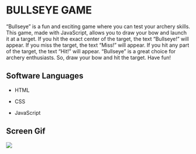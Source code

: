 <h1>BULLSEYE GAME</h1>

“Bullseye” is a fun and exciting game where you can test your archery skills. This game, made with JavaScript, allows you to draw your bow and launch it at a target. If you hit the exact center of the target, the text “Bullseye!” will appear. If you miss the target, the text “Miss!” will appear. If you hit any part of the target, the text “Hit!” will appear. “Bullseye” is a great choice for archery enthusiasts. So, draw your bow and hit the target. Have fun!

<h2> Software Languages </h2>

- HTML

- CSS

- JavaScript

<h2> Screen Gif </h2>

![](bul.gif)